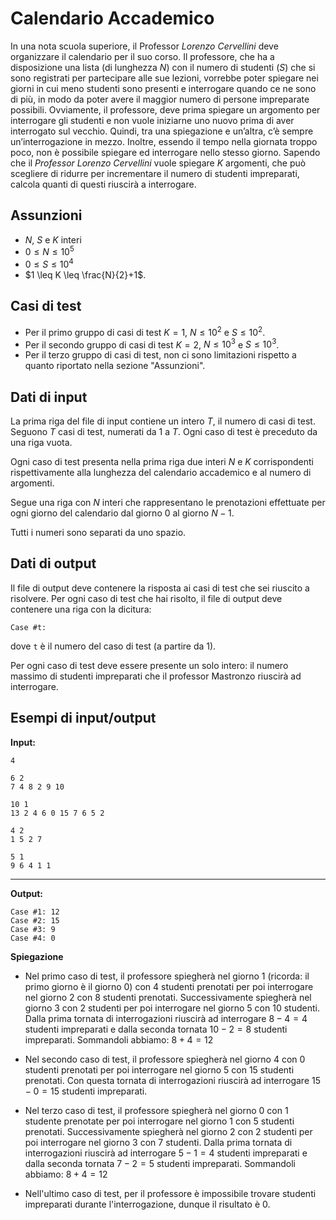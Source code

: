 ﻿# Calendario Accademico

In una nota scuola superiore, il Professor *Lorenzo Cervellini* deve organizzare il calendario per il suo corso. Il professore, che ha a disposizione una lista (di lunghezza $N$) con il numero di studenti ($S$) che si sono registrati per partecipare alle sue lezioni, vorrebbe poter spiegare nei giorni in cui meno studenti sono presenti e interrogare quando ce ne sono di più, in modo da poter avere il maggior numero di persone impreparate possibili. Ovviamente, il professore, deve prima spiegare un argomento per interrogare gli studenti e non vuole iniziarne uno nuovo prima di aver interrogato sul vecchio. Quindi, tra una spiegazione e un’altra, c’è sempre un’interrogazione in mezzo. Inoltre, essendo il tempo nella giornata troppo poco, non è possibile spiegare ed interrogare nello stesso giorno. Sapendo che il *Professor Lorenzo Cervellini* vuole spiegare $K$ argomenti, che può scegliere di ridurre per incrementare il numero di studenti impreparati, calcola quanti di questi riuscirà a interrogare. 

## Assunzioni

- $N$, $S$ e $K$ interi
- $0 \leq N \leq 10^5$
- $0 \leq S \leq 10^4$
- $1 \leq K \leq \frac{N}{2}+1$.


## Casi di test

- Per il primo gruppo di casi di test $K = 1$, $N \leq 10^2$ e $S \leq 10^2$.
- Per il secondo gruppo di casi di test $K = 2$, $N \leq 10^3$ e $S \leq 10^3$.
- Per il terzo gruppo di casi di test, non ci sono limitazioni rispetto a quanto riportato nella sezione "Assunzioni".

## Dati di input

La prima riga del file di input contiene un intero $T$, il numero di casi di test.  
Seguono $T$ casi di test, numerati da $1$ a $T$. Ogni caso di test è preceduto da una riga vuota.

Ogni caso di test presenta nella prima riga due interi $N$ e $K$ corrispondenti rispettivamente alla lunghezza del calendario accademico e al numero di argomenti. 

Segue una riga con $N$ interi che rappresentano le prenotazioni effettuate per ogni giorno del calendario dal giorno $0$ al giorno $N-1$.

Tutti i numeri sono separati da uno spazio.

## Dati di output

Il file di output deve contenere la risposta ai casi di test che sei riuscito a risolvere. Per ogni caso di test che hai risolto, il file di output deve contenere una riga con la dicitura:

```
Case #t: 
```

dove `t` è il numero del caso di test (a partire da $1$).

Per ogni caso di test deve essere presente un solo intero: il numero massimo di studenti impreparati che il professor Mastronzo riuscirà ad interrogare.


## Esempi di input/output

**Input:**

```
4

6 2
7 4 8 2 9 10

10 1
13 2 4 6 0 15 7 6 5 2

4 2
1 5 2 7

5 1
9 6 4 1 1
```

---

**Output:**

```
Case #1: 12
Case #2: 15
Case #3: 9
Case #4: 0
```

**Spiegazione**

- Nel primo caso di test, il professore spiegherà nel giorno $1$ (ricorda: il primo giorno è il giorno $0$) con $4$ studenti prenotati per poi interrogare nel giorno $2$ con $8$ studenti prenotati. Successivamente spiegherà nel giorno $3$ con $2$ studenti per poi interrogare nel giorno $5$ con $10$ studenti. Dalla prima tornata di interrogazioni riuscirà ad interrogare $8-4=4$ studenti impreparati e dalla seconda tornata $10-2=8$ studenti impreparati. Sommandoli abbiamo: $8+4=12$

- Nel secondo caso di test, il professore spiegherà nel giorno $4$ con $0$ studenti prenotati per poi interrogare nel giorno $5$ con $15$ studenti prenotati. Con questa tornata di interrogazioni riuscirà ad interrogare $15-0=15$ studenti impreparati.

- Nel terzo caso di test, il professore spiegherà nel giorno $0$ con $1$ studente prenotate per poi interrogare nel giorno $1$ con $5$ studenti prenotati. Successivamente spiegherà nel giorno $2$ con $2$ studenti per poi interrogare nel giorno $3$ con $7$ studenti. Dalla prima tornata di interrogazioni riuscirà ad interrogare $5-1=4$ studenti impreparati e dalla seconda tornata $7-2=5$ studenti impreparati. Sommandoli abbiamo: $8+4=12$

- Nell'ultimo caso di test, per il professore è impossibile trovare studenti impreparati durante l'interrogazione, dunque il risultato è $0$.
